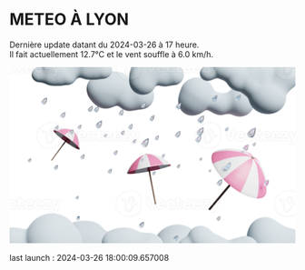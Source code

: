 # METEO À LYON

Dernière update datant du 2024-03-26 à 17 heure.  
Il fait actuellement 12.7°C et le vent souffle à 6.0 km/h.      

![](./.github/rain.png)

last launch : 2024-03-26 18:00:09.657008
